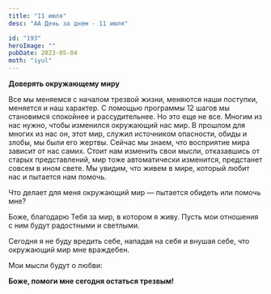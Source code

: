 ```yaml
---
title: "11 июля"
desc: "АА День за днем - 11 июля"

id: "193"
heroImage: ""
pubDate: 2023-05-04
moth: "iyul"
---
```


**Доверять окружающему миру**

Все мы меняемся с началом трезвой жизни, меняются наши поступки, меняется и
наш характер. С помощью программы 12 шагов мы становимся спокойнее и
рассудительнее. Но это еще не все. Многим из нас нужно, чтобы изменился
окружающий нас мир. В прошлом для многих из нас он, этот мир, служил
источником опасности, обиды и злобы, мы были его жертвы. Сейчас мы знаем, что
восприятие мира зависит от нас самих. Стоит нам изменить свои мысли,
отказавшись от старых представлений, мир тоже автоматически изменится,
предстанет совсем в ином свете. Мы увидим, что живем в мире, который любит нас
и пытается нам помочь.

Что делает для меня окружающий мир — пытается обидеть или помочь мне?

Боже, благодарю Тебя за мир, в котором я живу. Пусть мои отношения с ним будут
радостными и светлыми.

Сегодня я не буду вредить себе, нападая на себя и внушая себе, что окружающий
мир мне враждебен.

Мои мысли будут о любви:

**Боже, помоги мне сегодня остаться трезвым!**

